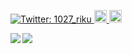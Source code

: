 <p>
  <a href="https://twitter.com/1027_riku" target="_blank">
    <img alt="Twitter: 1027_riku" src="https://img.shields.io/twitter/follow/1027_riku.svg?style=social" />
  </a>
  <a href="https://qiita.com/riku1027">
    <img height="20" src="https://qiita-badge.apiapi.app/s/riku1027/posts.svg" />
  </a>
  <//qiita.com/riku1027">
    <img height="20" src="https://qiita-badge.apiapi.app/s/riku1027/contributions.svg" />
  </a>
</p>

<a href="https://github.com/anuraghazra/github-readme-stats">
  <img align="left" src="https://github-readme-stats.vercel.app/api?username=riku1027&show_icons=true&theme=cobalt" />
</a>
<a href="https://github.com/anuraghazra/github-readme-stats">
  <img align="left" src="https://github-readme-stats.vercel.app/api/top-langs/?username=riku1027&theme=cobalt" />
</a>


